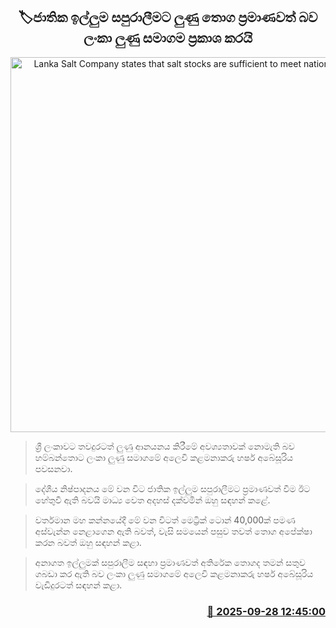 <p align='center'><b><h2 align='center' title='Lanka Salt Company states that salt stocks are sufficient to meet national demand'>🏷ජාතික ඉල්ලුම සපුරාලීමට ලුණු තොග ප්‍රමාණවත් බව ලංකා ලුණු සමාගම ප්‍රකාශ කරයි</h2></b></p>
<p align='center'><img src='https://helakuru.sgp1.cdn.digitaloceanspaces.com/esana/images/lib/hambantota-salt-factory.jpg' width='600' alt='Lanka Salt Company states that salt stocks are sufficient to meet national demand'></p>

> ශ්‍රී ලංකාවට තවදුරටත් ලුණු ආනයනය කිරීමේ අවශ්‍යතාවක් නොමැති බව හම්බන්තොට ලංකා ලුණු සමාගමේ අලෙවි කළමනාකරු හර්ෂ අබේසූරිය පවසනවා.

> දේශීය නිෂ්පාදනය මේ වන විට ජාතික ඉල්ලුම සපුරාලීමට ප්‍රමාණවත් වීම ඊට හේතුවී ඇති බවයි මාධ්‍ය වෙත අදහස් දක්වමින් ඔහු සඳහන් කළේ.

> වර්තමාන මහ කන්නයේදී මේ වන විටත් මෙට්‍රික් ටොන් 40,000ක් පමණ අස්වැන්න නෙළාගෙන ඇති බවත්, වැසි සමයෙන් පසුව තවත් තොග අපේක්ෂා කරන බවත් ඔහු සඳහන් කළා.

> අනාගත ඉල්ලුමක් සපුරාලීම සඳහා ප්‍රමාණවත් අතිරේක තොගද තමන් සතුව ගබඩා කර ඇති බව ලංකා ලුණු සමාගමේ අලෙවි කළමනාකරු හර්ෂ අබේසූරිය වැඩිදුරටත් සඳහන් කළා.



<h3 align='right'><a href='https://www.helakuru.lk/esana/p/114038/'>📅 2025-09-28 12:45:00</a></h3>
